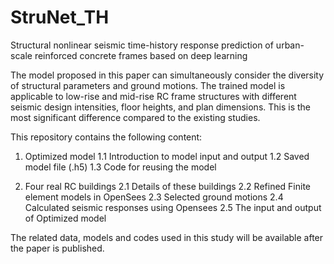 # StruNet_TH
Structural nonlinear seismic time-history response prediction of urban-scale reinforced concrete frames based on deep learning


The model proposed in this paper can simultaneously consider the diversity of structural parameters and ground motions. The trained model is applicable to low-rise and mid-rise RC frame structures with different seismic design intensities, floor heights, and plan dimensions. This is the most significant difference compared to the existing studies.


This repository contains the following content:
1. Optimized model 
   1.1 Introduction to model input and output
   1.2 Saved model file (.h5) 
   1.3 Code for reusing the model

2. Four real RC buildings
   2.1 Details of these buildings 
   2.2 Refined Finite element models in OpenSees
   2.3 Selected ground motions
   2.4 Calculated seismic responses using Opensees
   2.5 The input and output of Optimized model 



The related data, models and codes used in this study will be available after the paper is published.
